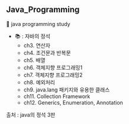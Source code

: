 ## Java_Programming
📓 java programming study
  - 📚 : 자바의 정석
    - ch3. 연산자
    - ch4. 조건문과 반복문
    - ch5. 배열
    - ch6. 객체지향 프로그래밍1
    - ch7. 객체지향 프로그래밍2
    - ch8. 예외처리
    - ch9. java.lang 패키지와 유용한 클래스
    - ch11. Collection Framework
    - ch12. Generics, Enumeration, Annotation

출처 : java의 정석 3판 
